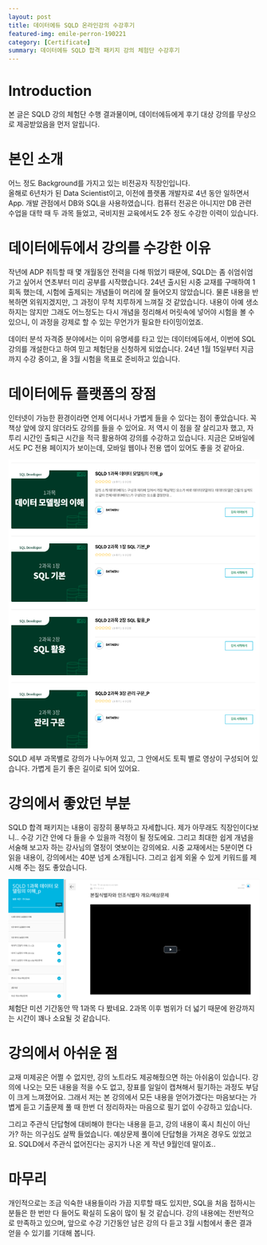 ```yaml
---
layout: post
title: 데이터에듀 SQLD 온라인강의 수강후기
featured-img: emile-perron-190221
category: [Certificate]
summary: 데이터에듀 SQLD 합격 패키지 강의 체험단 수강후기
---
```


# Introduction
본 글은 SQLD 강의 체험단 수행 결과물이며, 데이터에듀에게 후기 대상 강의를 무상으로 제공받았음을 먼저 알립니다.

# 본인 소개
어느 정도 Background를 가지고 있는 비전공자 직장인입니다. <br>
올해로 6년차가 된 Data Scientist이고, 이전에 플랫폼 개발자로 4년 동안 일하면서 App. 개발 관점에서 DB와 SQL을 사용하였습니다.
컴퓨터 전공은 아니지만 DB 관련 수업을 대학 때 두 과목 들었고, 국비지원 교육에서도 2주 정도 수강한 이력이 있습니다.

# 데이터에듀에서 강의를 수강한 이유
작년에 ADP 취득할 때 몇 개월동안 전력을 다해 뛰었기 때문에, SQLD는 좀 쉬엄쉬엄 가고 싶어서 연초부터 미리 공부를 시작했습니다.
24년 출시된 시중 교재를 구매하여 1회독 했는데, 시험에 출제되는 개념들이 머리에 잘 들어오지 않았습니다. 물론 내용을 반복하면 외워지겠지만, 그 과정이 무척 지루하게 느껴질 것 같았습니다.
내용이 아예 생소하지는 않지만 그래도 어느정도는 다시 개념을 정리해서 머릿속에 넣어야 시험을 볼 수 있으니, 이 과정을 강제로 할 수 있는 무언가가 필요한 타이밍이었죠. <br>

데이터 분석 자격증 분야에서는 이미 유명세를 타고 있는 데이터에듀에서, 이번에 SQL 강의를 개설한다고 하여 믿고 체험단을 신청하게 되었습니다.
24년 1월 15일부터 지금까지 수강 중이고, 올 3월 시험을 목표로 준비하고 있습니다.<br>

# 데이터에듀 플랫폼의 장점
인터넷이 가능한 환경이라면 언제 어디서나 가볍게 들을 수 있다는 점이 좋았습니다. 꼭 책상 앞에 앉지 않더라도 강의를 들을 수 있어요.
저 역시 이 점을 잘 살리고자 했고, 자투리 시간인 출퇴근 시간을 적극 활용하여 강의를 수강하고 있습니다. 지금은 모바일에서도 PC 전용 페이지가 보이는데, 모바일 웹이나 전용 앱이 있어도 좋을 것 같아요.

<img src ="https://raw.githubusercontent.com/hjben/hjben.github.io/master/_img/sqld-dataedu/lecture-list.png" alt="lecture-list"><br>
SQLD 세부 과목별로 강의가 나누어져 있고, 그 안에서도 토픽 별로 영상이 구성되어 있습니다. 가볍게 듣기 좋은 길이로 되어 있어요.

# 강의에서 좋았던 부분
SQLD 합격 패키지는 내용이 굉장히 풍부하고 자세합니다. 제가 아무래도 직장인이다보니.. 수강 기간 안에 다 들을 수 있을까 걱정이 될 정도에요.
그리고 최대한 쉽게 개념을 서술해 보고자 하는 강사님의 열정이 엿보이는 강의에요. 시중 교재에서는 5분이면 다 읽을 내용이, 강의에서는 40분 넘게 소개됩니다. 그리고 쉽게 외울 수 있게 키워드를 제시해 주는 점도 좋았습니다.

<img src ="https://raw.githubusercontent.com/hjben/hjben.github.io/master/_img/sqld-dataedu/lecture-detail.png" alt="lecture-detail"><br>
체험단 미션 기간동안 딱 1과목 다 봤네요. 2과목 이후 범위가 더 넓기 때문에 완강까지는 시간이 꽤나 소요될 것 같습니다.

# 강의에서 아쉬운 점
교재 미제공은 어쩔 수 없지만, 강의 노트라도 제공해줬으면 하는 아쉬움이 있습니다. 강의에 나오는 모든 내용을 적을 수도 없고, 장표를 일일이 캡쳐해서 필기하는 과정도 부담이 크게 느껴졌어요. 
그래서 저는 본 강의에서 모든 내용을 얻어가겠다는 마음보다는 가볍게 듣고 기출문제 풀 때 한번 더 정리하자는 마음으로 필기 없이 수강하고 있습니다. <br>

그리고 주관식 단답형에 대비해야 한다는 내용을 듣고, 강의 내용이 혹시 최신이 아닌가? 하는 의구심도 살짝 들었습니다. 예상문제 풀이에 단답형을 가져온 경우도 있었고요.
SQLD에서 주관식 없어진다는 공지가 나온 게 작년 9월인데 말이죠.. 

# 마무리
개인적으로는 조금 익숙한 내용들이라 가끔 지루할 때도 있지만, SQL을 처음 접하시는 분들은 한 번만 다 들어도 확실히 도움이 많이 될 것 같습니다.
강의 내용에는 전반적으로 만족하고 있으며, 앞으로 수강 기간동안 남은 강의 다 듣고 3월 시험에서 좋은 결과 얻을 수 있기를 기대해 봅니다.
